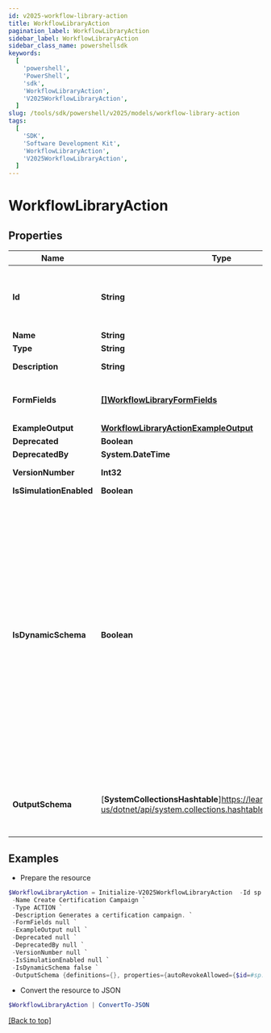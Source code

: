```yaml
---
id: v2025-workflow-library-action
title: WorkflowLibraryAction
pagination_label: WorkflowLibraryAction
sidebar_label: WorkflowLibraryAction
sidebar_class_name: powershellsdk
keywords:
  [
    'powershell',
    'PowerShell',
    'sdk',
    'WorkflowLibraryAction',
    'V2025WorkflowLibraryAction',
  ]
slug: /tools/sdk/powershell/v2025/models/workflow-library-action
tags:
  [
    'SDK',
    'Software Development Kit',
    'WorkflowLibraryAction',
    'V2025WorkflowLibraryAction',
  ]
---
```


# WorkflowLibraryAction

## Properties

| Name | Type | Description | Notes |
| --- | --- | --- | --- |
| **Id** | **String** | Action ID. This is a static namespaced ID for the action | [optional] |
| **Name** | **String** | Action Name | [optional] |
| **Type** | **String** | Action type | [optional] |
| **Description** | **String** | Action Description | [optional] |
| **FormFields** | [**[]WorkflowLibraryFormFields**](workflow-library-form-fields) | One or more inputs that the action accepts | [optional] |
| **ExampleOutput** | [**WorkflowLibraryActionExampleOutput**](workflow-library-action-example-output) |  | [optional] |
| **Deprecated** | **Boolean** |  | [optional] |
| **DeprecatedBy** | **System.DateTime** |  | [optional] |
| **VersionNumber** | **Int32** | Version number | [optional] |
| **IsSimulationEnabled** | **Boolean** |  | [optional] |
| **IsDynamicSchema** | **Boolean** | Determines whether the dynamic output schema is returned in place of the action's output schema. The dynamic schema lists non-static properties, like properties of a workflow form where each form has different fields. These will be provided dynamically based on available form fields. | [optional] [default to $false] |
| **OutputSchema** | [**SystemCollectionsHashtable**]https://learn.microsoft.com/en-us/dotnet/api/system.collections.hashtable?view=net-9.0 | Defines the output schema, if any, that this action produces. | [optional] |

## Examples

- Prepare the resource

```powershell
$WorkflowLibraryAction = Initialize-V2025WorkflowLibraryAction  -Id sp:create-campaign `
 -Name Create Certification Campaign `
 -Type ACTION `
 -Description Generates a certification campaign. `
 -FormFields null `
 -ExampleOutput null `
 -Deprecated null `
 -DeprecatedBy null `
 -VersionNumber null `
 -IsSimulationEnabled null `
 -IsDynamicSchema false `
 -OutputSchema {definitions={}, properties={autoRevokeAllowed={$id=#sp:create-campaign/autoRevokeAllowed, default=true, examples=[false], title=autoRevokeAllowed, type=boolean}, deadline={$id=#sp:create-campaign/deadline, default=, examples=[2020-12-25T06:00:00.468Z], format=date-time, pattern=^.*$, title=deadline, type=string}, description={$id=#sp:create-campaign/description, default=, examples=[A review of everyone's access by their manager.], pattern=^.*$, title=description, type=string}, emailNotificationEnabled={$id=#sp:create-campaign/emailNotificationEnabled, default=true, examples=[false], title=emailNotificationEnabled, type=boolean}, filter={$id=#sp:create-campaign/filter, properties={id={$id=#sp:create-campaign/filter/id, default=, examples=[e0adaae69852e8fe8b8a3d48e5ce757c], pattern=^.*$, title=id, type=string}, type={$id=#sp:create-campaign/filter/type, default=, examples=[CAMPAIGN_FILTER], pattern=^.*$, title=type, type=string}}, title=filter, type=object}, id={$id=#sp:create-campaign/id, default=, examples=[2c918086719eec070171a7e3355a360a], pattern=^.*$, title=id, type=string}, name={$id=#sp:create-campaign/name, default=, examples=[Manager Review], pattern=^.*$, title=name, type=string}, recommendationsEnabled={$id=#sp:create-campaign/recommendationsEnabled, default=true, examples=[false], title=recommendationEnabled, type=boolean}, type={$id=#sp:create-campaign/type, default=, examples=[MANAGER], pattern=^.*$, title=type, type=string}}, title=sp:create-campaign, type=object}
```

- Convert the resource to JSON

```powershell
$WorkflowLibraryAction | ConvertTo-JSON
```

[[Back to top]](#)
